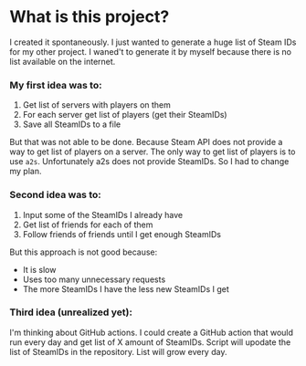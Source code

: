 # What is this project?

I created it spontaneously. I just wanted to generate a huge list of Steam IDs for my other project. I waned't to generate it by myself because there is no list available on the internet.

### My first idea was to:

1. Get list of servers with players on them
2. For each server get list of players (get their SteamIDs)
3. Save all SteamIDs to a file

But that was not able to be done. Because Steam API does not provide a way to get list of players on a server. The only way to get list of players is to use `a2s`. Unfortunately a2s does not provide SteamIDs. So I had to change my plan.

### Second idea was to:

1. Input some of the SteamIDs I already have
2. Get list of friends for each of them
3. Follow friends of friends until I get enough SteamIDs

But this approach is not good because:

- It is slow
- Uses too many unnecessary requests
- The more SteamIDs I have the less new SteamIDs I get

### Third idea (unrealized yet):

I'm thinking about GitHub actions. I could create a GitHub action that would run every day and get list of X amount of SteamIDs. Script will upodate the list of SteamIDs in the repository. List will grow every day.
